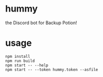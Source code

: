 # hummy
the Discord bot for Backup Potion!

# usage
```
npm install
npm run build
npm start -- --help
npm start -- --token hummy.token --asfile
```
